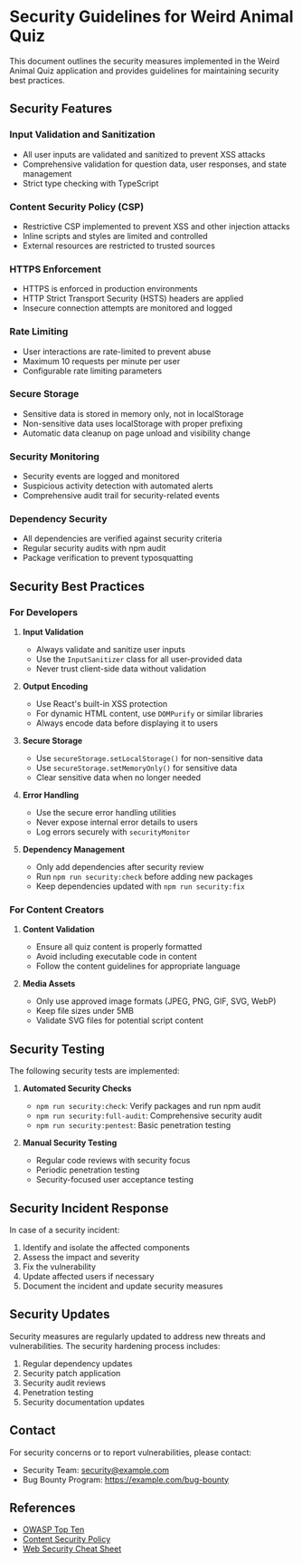 # Security Guidelines for Weird Animal Quiz

This document outlines the security measures implemented in the Weird Animal Quiz application and provides guidelines for maintaining security best practices.

## Security Features

### Input Validation and Sanitization
- All user inputs are validated and sanitized to prevent XSS attacks
- Comprehensive validation for question data, user responses, and state management
- Strict type checking with TypeScript

### Content Security Policy (CSP)
- Restrictive CSP implemented to prevent XSS and other injection attacks
- Inline scripts and styles are limited and controlled
- External resources are restricted to trusted sources

### HTTPS Enforcement
- HTTPS is enforced in production environments
- HTTP Strict Transport Security (HSTS) headers are applied
- Insecure connection attempts are monitored and logged

### Rate Limiting
- User interactions are rate-limited to prevent abuse
- Maximum 10 requests per minute per user
- Configurable rate limiting parameters

### Secure Storage
- Sensitive data is stored in memory only, not in localStorage
- Non-sensitive data uses localStorage with proper prefixing
- Automatic data cleanup on page unload and visibility change

### Security Monitoring
- Security events are logged and monitored
- Suspicious activity detection with automated alerts
- Comprehensive audit trail for security-related events

### Dependency Security
- All dependencies are verified against security criteria
- Regular security audits with npm audit
- Package verification to prevent typosquatting

## Security Best Practices

### For Developers

1. **Input Validation**
   - Always validate and sanitize user inputs
   - Use the `InputSanitizer` class for all user-provided data
   - Never trust client-side data without validation

2. **Output Encoding**
   - Use React's built-in XSS protection
   - For dynamic HTML content, use `DOMPurify` or similar libraries
   - Always encode data before displaying it to users

3. **Secure Storage**
   - Use `secureStorage.setLocalStorage()` for non-sensitive data
   - Use `secureStorage.setMemoryOnly()` for sensitive data
   - Clear sensitive data when no longer needed

4. **Error Handling**
   - Use the secure error handling utilities
   - Never expose internal error details to users
   - Log errors securely with `securityMonitor`

5. **Dependency Management**
   - Only add dependencies after security review
   - Run `npm run security:check` before adding new packages
   - Keep dependencies updated with `npm run security:fix`

### For Content Creators

1. **Content Validation**
   - Ensure all quiz content is properly formatted
   - Avoid including executable code in content
   - Follow the content guidelines for appropriate language

2. **Media Assets**
   - Only use approved image formats (JPEG, PNG, GIF, SVG, WebP)
   - Keep file sizes under 5MB
   - Validate SVG files for potential script content

## Security Testing

The following security tests are implemented:

1. **Automated Security Checks**
   - `npm run security:check`: Verify packages and run npm audit
   - `npm run security:full-audit`: Comprehensive security audit
   - `npm run security:pentest`: Basic penetration testing

2. **Manual Security Testing**
   - Regular code reviews with security focus
   - Periodic penetration testing
   - Security-focused user acceptance testing

## Security Incident Response

In case of a security incident:

1. Identify and isolate the affected components
2. Assess the impact and severity
3. Fix the vulnerability
4. Update affected users if necessary
5. Document the incident and update security measures

## Security Updates

Security measures are regularly updated to address new threats and vulnerabilities. The security hardening process includes:

1. Regular dependency updates
2. Security patch application
3. Security audit reviews
4. Penetration testing
5. Security documentation updates

## Contact

For security concerns or to report vulnerabilities, please contact:

- Security Team: security@example.com
- Bug Bounty Program: https://example.com/bug-bounty

## References

- [OWASP Top Ten](https://owasp.org/www-project-top-ten/)
- [Content Security Policy](https://developer.mozilla.org/en-US/docs/Web/HTTP/CSP)
- [Web Security Cheat Sheet](https://cheatsheetseries.owasp.org/cheatsheets/Web_Security_Testing_Cheat_Sheet.html)